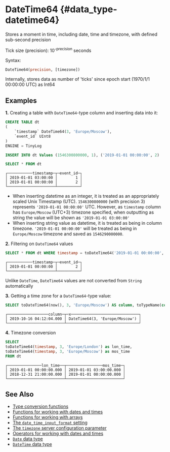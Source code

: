 # DateTime64 {#data_type-datetime64}

Stores a moment in time, including date, time and timezone, with defined sub-second precision

Tick size (precision): 10<sup>-precision</sup> seconds

Syntax:
```sql
DateTime64(precision, [timezone])
```

Internally, stores data as number of 'ticks' since epoch start (1970/1/1 00:00:00 UTC) as Int64

## Examples

**1.** Creating a table with `DateTime64`-type column and inserting data into it:

```sql
CREATE TABLE dt
(
    `timestamp` DateTime64(3, 'Europe/Moscow'), 
    `event_id` UInt8
)
ENGINE = TinyLog
```
```sql
INSERT INTO dt Values (1546300800000, 1), ('2019-01-01 00:00:00', 2)
```
```sql
SELECT * FROM dt
```
```text
┌───────────timestamp─┬─event_id─┐
│ 2019-01-01 03:00:00 │        1 │
│ 2019-01-01 00:00:00 │        2 │
└─────────────────────┴──────────┘
```

* When inserting datetime as an integer, it is treated as an appropriately scaled Unix Timestamp (UTC). `1546300800000` (with precision 3) represents `'2019-01-01 00:00:00'` UTC. However, as `timestamp` column has `Europe/Moscow` (UTC+3) timezone specified, when outputting as string the value will be shown as `'2019-01-01 03:00:00'`
* When inserting string value as datetime, it is treated as being in column timezone. `'2019-01-01 00:00:00'` will be treated as being in `Europe/Moscow` timezone and saved as `1546290000000`.

**2.** Filtering on `DateTime64` values

```sql
SELECT * FROM dt WHERE timestamp = toDateTime64('2019-01-01 00:00:00', 3, 'Europe/Moscow')
```
```text
┌───────────timestamp─┬─event_id─┐
│ 2019-01-01 00:00:00 │        2 │
└─────────────────────┴──────────┘
```
Unlike `DateTime`, `DateTime64` values are not converted from `String` automatically

**3.** Getting a time zone for a `DateTime64`-type value:

```sql
SELECT toDateTime64(now(), 3, 'Europe/Moscow') AS column, toTypeName(column) AS x
```
```text
┌──────────────────column─┬─x──────────────────────────────┐
│ 2019-10-16 04:12:04.000 │ DateTime64(3, 'Europe/Moscow') │
└─────────────────────────┴────────────────────────────────┘
```

**4.** Timezone conversion 

```sql
SELECT 
toDateTime64(timestamp, 3, 'Europe/London') as lon_time, 
toDateTime64(timestamp, 3, 'Europe/Moscow') as mos_time
FROM dt
```
```text
┌───────────────lon_time──┬────────────────mos_time─┐
│ 2019-01-01 00:00:00.000 │ 2019-01-01 03:00:00.000 │
│ 2018-12-31 21:00:00.000 │ 2019-01-01 00:00:00.000 │
└─────────────────────────┴─────────────────────────┘
```

## See Also

- [Type conversion functions](../query_language/functions/type_conversion_functions.md)
- [Functions for working with dates and times](../query_language/functions/date_time_functions.md)
- [Functions for working with arrays](../query_language/functions/array_functions.md)
- [The `date_time_input_format` setting](../operations/settings/settings.md#settings-date_time_input_format)
- [The `timezone` server configuration parameter](../operations/server_settings/settings.md#server_settings-timezone)
- [Operators for working with dates and times](../query_language/operators.md#operators-datetime)
- [`Date` data type](date.md)
- [`DateTime` data type](datetime.md)

